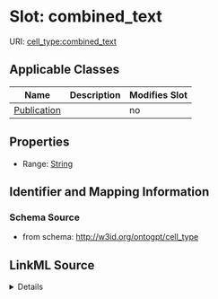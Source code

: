 

# Slot: combined_text

URI: [cell_type:combined_text](http://w3id.org/ontogpt/cell_type/combined_text)



<!-- no inheritance hierarchy -->





## Applicable Classes

| Name | Description | Modifies Slot |
| --- | --- | --- |
| [Publication](Publication.md) |  |  no  |







## Properties

* Range: [String](String.md)





## Identifier and Mapping Information







### Schema Source


* from schema: http://w3id.org/ontogpt/cell_type




## LinkML Source

<details>
```yaml
name: combined_text
from_schema: http://w3id.org/ontogpt/cell_type
rank: 1000
alias: combined_text
owner: Publication
domain_of:
- Publication
range: string

```
</details>